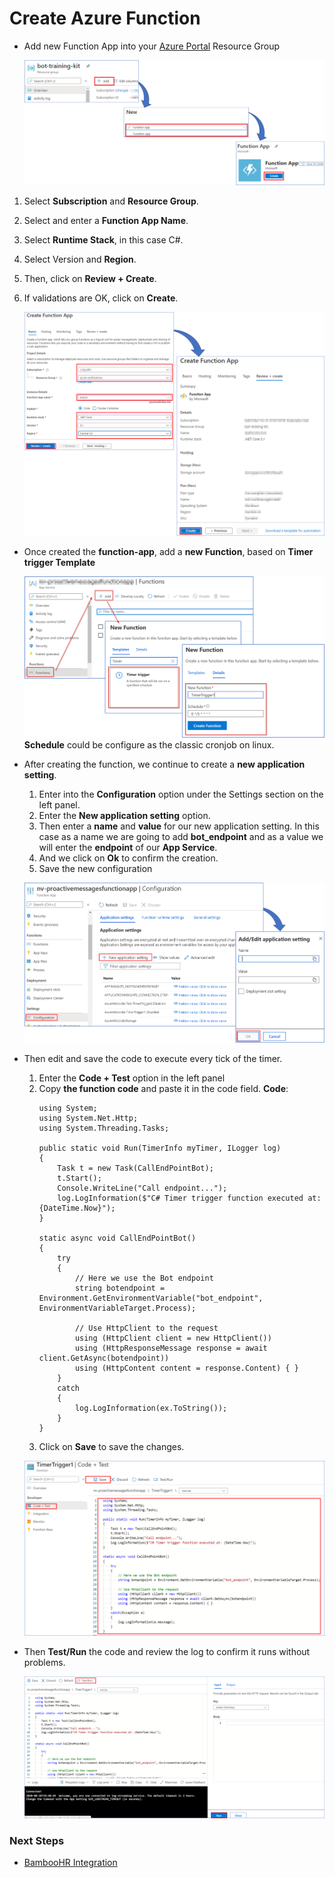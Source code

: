 # Create Azure Function  
 - Add new Function App into your [Azure Portal](https://portal.azure.com/) Resource Group

    ![Create Function App](images/create-function-app.png)

1. Select **Subscription** and **Resource Group**.
1. Select and enter a **Function App Name**.
1. Select **Runtime Stack**, in this case C#.
1. Select Version and **Region**.
1. Then, click on **Review + Create**.
1. If validations are OK, click on **Create**.

    
    ![Create Function App Wizard](images/create-function-app-wizard.png)

 - Once created the **function-app**, add a **new Function**, based on **Timer trigger Template**

    ![Add Function to Function App](images/add-function-to-function-app.png)
    **Schedule** could be configure as the classic cronjob on linux.
- After creating the function, we continue to create a **new application setting**.
    1. Enter into the **Configuration** option under the Settings section on the left panel.
    1. Enter the **New application setting** option.
    1. Then enter a **name** and **value** for our new application setting. In this case as a name we are going to add **bot_endpoint** and as a value we will enter the **endpoint** of our **App Service**.
    1. And we click on **Ok** to confirm the creation.
    1. Save the new configuration

    ![Create Function App Wizard](images/applicaction-setting.png)

- Then edit and save the code to execute every tick of the timer.   

    1. Enter the **Code + Test** option in the left panel
    1. Copy **the function code** and paste it in the code field.
    **Code**:
        ```
        using System;
        using System.Net.Http;
        using System.Threading.Tasks;

        public static void Run(TimerInfo myTimer, ILogger log)
        {
            Task t = new Task(CallEndPointBot);
            t.Start();
            Console.WriteLine("Call endpoint...");
            log.LogInformation($"C# Timer trigger function executed at: {DateTime.Now}"); 
        }

        static async void CallEndPointBot()
        {
            try
            {
                // Here we use the Bot endpoint
                string botendpoint = Environment.GetEnvironmentVariable("bot_endpoint", EnvironmentVariableTarget.Process);

                // Use HttpClient to the request
                using (HttpClient client = new HttpClient())
                using (HttpResponseMessage response = await client.GetAsync(botendpoint))
                using (HttpContent content = response.Content) { }
            }
            catch
            {
                log.LogInformation(ex.ToString());
            }
        }
        ```
    1. Click on **Save** to save the changes.


    ![Function Code](images/function-code.png)

- Then **Test/Run** the code and review the log to confirm it runs without problems.

    ![Test Run Log](images/test-run-log.png)

### Next Steps

* [BambooHR Integration](BambooHR.md#bambooHR-integration)